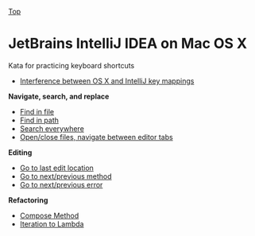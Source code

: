 [Top](README.md)

# JetBrains IntelliJ IDEA on Mac OS X

Kata for practicing keyboard shortcuts

- [Interference between OS X and IntelliJ key mappings](osx-intellij-interference.md)


**Navigate, search, and replace**

- [Find in file](ij-osx-find-in-file.md)
- [Find in path](ij-osx-find-in-path.md)
- [Search everywhere](ij-osx-search-everywhere.md)
- [Open/close files, navigate between editor tabs](ij-osx-editor-tabs.md)

**Editing**

- [Go to last edit location]()
- [Go to next/previous method]()
- [Go to next/previous error]()

**Refactoring**

- [Compose Method]()
- [Iteration to Lambda]()
